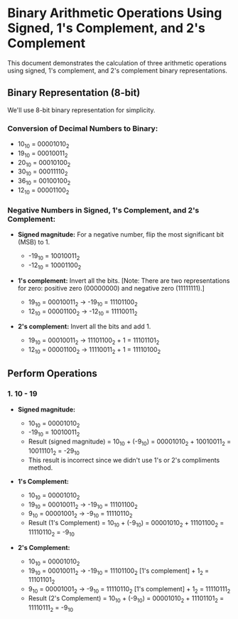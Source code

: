 # Binary Arithmetic Operations Using Signed, 1's Complement, and 2's Complement

This document demonstrates the calculation of three arithmetic operations using signed, 1's complement, and 2's complement binary representations.

## Binary Representation (8-bit)

We'll use 8-bit binary representation for simplicity.

### Conversion of Decimal Numbers to Binary:
- 10<sub>10</sub> = 00001010<sub>2</sub>
- 19<sub>10</sub> = 00010011<sub>2</sub>
- 20<sub>10</sub> = 00010100<sub>2</sub>
- 30<sub>10</sub> = 00011110<sub>2</sub>
- 36<sub>10</sub> = 00100100<sub>2</sub>
- 12<sub>10</sub> = 00001100<sub>2</sub>

### Negative Numbers in Signed, 1's Complement, and 2's Complement:

- **Signed magnitude:** For a negative number, flip the most significant bit (MSB) to 1.
  - -19<sub>10</sub> = 10010011<sub>2</sub>
  - -12<sub>10</sub> = 10001100<sub>2</sub>

- **1's complement:** Invert all the bits. [Note: There are two representations for zero: positive zero (00000000) and negative zero (11111111).]
  - 19<sub>10</sub> = 00010011<sub>2</sub> → -19<sub>10</sub> = 11101100<sub>2</sub>
  - 12<sub>10</sub> = 00001100<sub>2</sub> → -12<sub>10</sub> = 11110011<sub>2</sub>

- **2's complement:** Invert all the bits and add 1.
  - 19<sub>10</sub> = 00010011<sub>2</sub> → 11101100<sub>2</sub> + 1 = 11101101<sub>2</sub>
  - 12<sub>10</sub> = 00001100<sub>2</sub> → 11110011<sub>2</sub> + 1 = 11110100<sub>2</sub>

## Perform Operations

### 1. 10 - 19

- **Signed magnitude:**
  - 10<sub>10</sub> = 00001010<sub>2</sub>
  - -19<sub>10</sub> = 10010011<sub>2</sub>
  - Result (signed magnitude) = 10<sub>10</sub> + (-9<sub>10</sub>) = 00001010<sub>2</sub> + 10010011<sub>2</sub> = 10011101<sub>2</sub> = -29<sub>10</sub>
  - This result is incorrect since we didn't use 1's or 2's compliments method.
 
- **1's Complement:**
  - 10<sub>10</sub> = 00001010<sub>2</sub>
  - 19<sub>10</sub> = 00010011<sub>2</sub> → -19<sub>10</sub> = 11101100<sub>2</sub>
  - 9<sub>10</sub> = 00001001<sub>2</sub> → -9<sub>10</sub> = 11110110<sub>2</sub>
  - Result (1's Complement) = 10<sub>10</sub> + (-9<sub>10</sub>) = 00001010<sub>2</sub> + 11101100<sub>2</sub> = 11110110<sub>2</sub> = -9<sub>10</sub> 
 
- **2's Complement:**
  - 10<sub>10</sub> = 00001010<sub>2</sub>
  - 19<sub>10</sub> = 00010011<sub>2</sub> → -19<sub>10</sub> = 11101100<sub>2</sub> [1's complement] + 1<sub>2</sub> = 11101101<sub>2</sub>
  - 9<sub>10</sub> = 00001001<sub>2</sub> → -9<sub>10</sub> = 11110110<sub>2</sub> [1's complement] + 1<sub>2</sub> = 11110111<sub>2</sub>
  - Result (2's Complement) = 10<sub>10</sub> + (-9<sub>10</sub>) = 00001010<sub>2</sub> + 11101101<sub>2</sub> = 11110111<sub>2</sub> = -9<sub>10</sub> 



  

